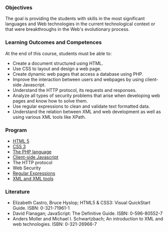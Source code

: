 ### Objectives
The goal is providing the students with skills in the most significant languages and Web technologies in the current technological context or that were breakthroughs in the Web's evolutionary process.

### Learning Outcomes and Competences
At the end of this course, students must be able to:
- Create a document structured using HTML.
- Use CSS to layout and design a web page.
- Create dynamic web pages that access a database using PHP.
- Improve the interaction between users and webpages by using client-side Javascript.
- Understand the HTTP protocol, its requests and responses.
- Analyze all types of security problems that arise when developing web pages and know how to solve them.
- Use regular expressions to clean and validate text formatted data.
- Understand the relation between XML and web development as well as using various XML tools like XPath.

### Program
- [HTML 5](/html)
- [CSS 3](/css)
- [The PHP language](/php)
- [Client-side Javascript](/javascript)
- The HTTP protocol
- Web Security
- [Regular Expressions](/regex)
- [XML and XML tools](/xml)

### Literature
- Elizabeth Castro, Bruce Hyslop; HTML5 & CSS3: Visual QuickStart Guide. ISBN: 0-321-71961-1
- David Flanagan; JavaScript: The Definitive Guide. ISBN: 0-596-80552-7
- Anders Moller and Michael I. Schwartzbach; An introduction to XML and web technologies. ISBN: 0-321-26966-7

